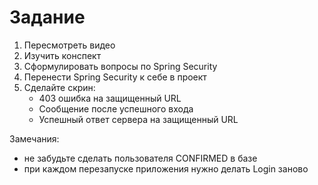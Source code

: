 # Задание

1. Пересмотреть видео
2. Изучить конспект
3. Сформулировать вопросы по Spring Security
4. Перенести Spring Security к себе в проект
5. Сделайте скрин:
   - 403 ошибка на защищенный URL
   - Сообщение после успешного входа
   - Успешный ответ сервера на защищенный URL

Замечания:
- не забудьте сделать пользователя CONFIRMED в базе
- при каждом перезапуске приложения нужно делать Login заново